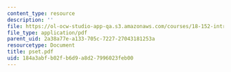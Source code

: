 ```yaml
---
content_type: resource
description: ''
file: https://ol-ocw-studio-app-qa.s3.amazonaws.com/courses/18-152-introduction-to-partial-differential-equations-fall-2005/184a3abfb02fb6d9a8d27996023feb00_pset.pdf
file_type: application/pdf
parent_uid: 2a38a77e-a133-705c-7227-27043181253a
resourcetype: Document
title: pset.pdf
uid: 184a3abf-b02f-b6d9-a8d2-7996023feb00
---
```

